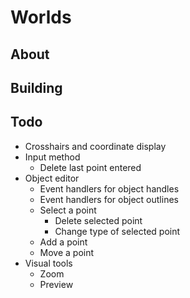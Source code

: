 # Worlds

## About

## Building

## Todo

* Crosshairs and coordinate display
* Input method
  * Delete last point entered
* Object editor
  * Event handlers for object handles
  * Event handlers for object outlines
  * Select a point
    * Delete selected point
    * Change type of selected point
  * Add a point
  * Move a point
* Visual tools
  * Zoom
  * Preview

